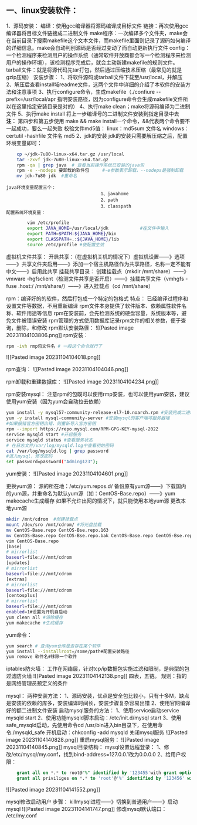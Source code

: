 ## 一、linux安装软件：
1、源码安装：
		编译：使用gcc编译器将源码编译成目标文件
		链接：再次使用gcc编译器将目标文件链接成二进制文件
		make程序：一次编译多个文件夹，make会在当前目录下搜索makefile这个文本文件，而makefile里面则记录了源码如何编译的详细信息。make会自动判别源码是否经过变动了而自动更新执行文件
		config：一个检测程序来检测用户的操作系统（通常软件开放商都会写一个检测程序来检测用户的操作环境），该检测程序完成后，就会主动新建makefile的规则文件。
		tarball文件：就是将源代码先tar打包，然后通过压缩技术压缩（最常见的就是gzip压缩）
	安装步骤：
		1、将软件源码或tarball文件下载至/usr/local，并解压
		2、解压后查看install域readme文件，这两个文件中详细的介绍了本软件的安装方法和注意事项
		3、执行configure命令，生成makefile（./confiure  --prefix=/usr/local/apr   指明安装路径，因为configure命令会生成makefile文件所以在这里指定安装目录是对的）
		4、执行make clean；make将源码编译为二进制文件
		5、执行make install 将上一步编译号的二进制文件安装到指定目录中去
		**注：** 第四步和第五步使用 make && make install一个命令，&&代表两个命令要不一起成功，要么一起失败
	校验文件md5值：
			linux：md5sum 文件名
			windows：certutil -hashfile 文件名 md5
	2、jdk的安装
	jdk的安装只需要解压缩之后，配置环境变量即可：
```bash
	cp ~/jdk-7u80-linux-x64.tar.gz /usr/local
	tar -zxvf jdk-7u80-linux-x64.tar.gz
	rpm -qa | grep java  # 查看当前操作系统已安装的java包
	rpm -e --nodeps 要卸载的软件包     #-e参数表示卸载，--nodeps是强制卸载
	mv jdk-7u80 jdk  #重命名
```
	java环境变量配置三个：
										1、javahome
										2、path
										3、classpath
	配置系统环境变量：
```bash
		vim /etc/profile
		export JAVA_HOME=/usr/local/jdk            #在文件中输入
		export PATH=$PATH:${JAVA_HOME}/bin
		export CLASSPATH=.:${JAVA_HOME}/lib
		source /etc/profile #使配置生效
```

虚拟机文件共享：
	开启共享：（在虚拟机关机的情况下）虚拟机设置——》选项——》共享文件夹启用——》添加一个宿主机路径作为共享路径，名称一定不能有中文——》启用此共享
	挂载共享目录：
			创建挂载点（mkdir  /mnt/share）——》vmware -hgfsclient（检测文件共享是否开启）——》挂载共享文件（vmhgfs -fuse  .host:/ /mnt/share/）——》进入挂载点（cd /mnt/share）

rpm：编译好的的软件，然后打包成一个特定的包格式
	特点：
	已经编译过程序和设置文件等数据，不用重新编译
	rpm文件本身提供了软件版本、依赖属性软件名称、软件用途等信息
	rpm在安装前，会先检测系统的硬盘容量，系统版本等，避免文件被错误安装
	rpm管理的方式使用数据库记录rpm文件的相关参数，便于查询，删除，和修改
rpm默认安装路径：
	![[Pasted image 20231104103806.png]]
rpm安装：
```bash
rpm -ivh rmp包文件名 # 一般这个命令就行了
```
![[Pasted image 20231104104018.png]]

rpm查询：
![[Pasted image 20231104104046.png]]

rpm卸载和重建数据库：
![[Pasted image 20231104104234.png]]

rpm安装mysql：
注意rpm的包既可以使用rmp安装，也可以使用yum安装，建议使用yum安装（因为yum会自动拉去依赖）
```bash
yum install -y mysql57-community-release-el7-10.noarch.rpm #安装完成二进制文件
yum -y install mysql-community-server #安装mysql的客户端可服务器端
#如果报错官方密钥出错，则重新导入官方密钥
rpm --import https://repo.mysql.com/RPM-GPG-KEY-mysql-2022
service mysqld start #开启服务
service mysqld status #查看服务状态
# 在日志文件/var/log/mysqld.log中查看初始密码
cat /var/log/mysqld.log | grep password
#进入mysql，修改密码
set password=password("Admin@123");
```

yum安装：
![[Pasted image 20231104104601.png]]

更换yum源：
源的所在地：/etc/yum.repos.d/
备份原有yum源——》下载国内的yum源，并重命名为默认yum源（如：CentOS-Base.repo）——》yum makecache生成缓存
如果不允许出网的情况下，就只能使用本地yum源
更改本地yum源
```bash
mkdir /mnt/cdrom  #创建挂载点
mount /dev/sro /mnt/cdrom/ #将光盘挂载
mv CentOS-Base.repo CentOS-Bse.repo.163
mv CentOS-Base.repo CentOS-Bse.repo.bak CentOS-Base.repo CentOS-Bse.repo
vim CentOS-Base.repo 
[base]
# mirrorlist
baseurl=file:///mnt/cdrom
[updates]
# mirrorlist
baseurl=file:///mnt/cdrom
[extras]
# mirrorlist
baseurl=file:///mnt/cdrom
[centosplus]
# mirrorlist
baseurl=file:///mnt/cdrom
enabled=1#设置为开机自启动
yum clean all #清除缓存
yum makecache #生成缓存
```
yum命令：
```bash
yum search # 查询yum仓库是否存在某个软件
yum install --installroot=/some/path#配置安装路径
yum remove 软件名#移除一个软件
```




iptables防火墙：
工作在网络层，针对tcp/ip数据包实施过滤和限制，是典型的包过滤防火墙
![[Pasted image 20231104142138.png]]
四表，五链。
规则：指的是网络管理员预定义的条件


mysql：
	两种安装方法：
		1、源码安装，优点是安全包比较小，只有十多M，缺点是安装的依赖的库多，安装编译时间长，安装步骤复杂容易出错
		2、使用官网编译好的额二进制文件安装
	启动mysql服务的方法：
		1、使用service启动service mysqld start
		2、使用功能mysqld脚本启动：/etc/init.d/mysql start
		3、使用safe_mysqld启动，先使用命令cd /usr/bin进入bin目录下，在使用命令./mysqld_safe
		开机启动：chkconfig -add mysqld
	关闭mysql服务
		![[Pasted image 20231104140828.png]]
	重启mysql服务：
	![[Pasted image 20231104140845.png]]
	mysql目录结构：
	mysql设置远程登录：
		1、修改/etc/mysql/my.conf，找到bind-address=127.0.0.1改为0.0.0.0
		2、给用户权限：
```sql
	grant all on *.* to root@"%" identified by '123455'with grant option;
	grant all priviliges on *.* to 'root'@'%' identified by '123456' with grant option;
```
![[Pasted image 20231104141552.png]]

mysql修改启动用户
	步骤：
	killmysql进程——》切换到普通用户——》启动mysql
	![[Pasted image 20231104141747.png]]
	修改mysql默认端口：
	/etc/my.conf

